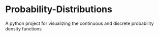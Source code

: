 # Probability-Distributions
A python project for visualizing the continuous and discrete probability density functions
